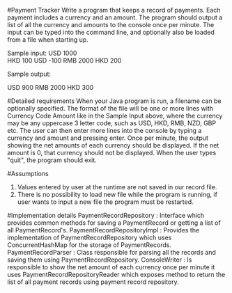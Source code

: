 #Payment Tracker
Write a program that keeps a record of payments. Each payment includes a currency and an amount. The program should output a list of all the currency and amounts to the console once per minute. The input can be typed into the command line, and optionally also be loaded from a file when starting up.

Sample input:
USD 1000   
HKD 100
USD -100
RMB 2000
HKD 200

Sample output:

USD 900
RMB 2000
HKD 300


#Detailed requirements
When your Java program is run, a filename can be optionally specified. The format of the file will be one or more lines with Currency Code Amount like in the Sample Input above, where the currency may be any uppercase 3 letter code, such as USD, HKD, RMB, NZD, GBP etc. The user can then enter more lines into the console by typing a currency and amount and pressing enter. Once per minute, the output showing the net amounts of each currency should be displayed. If the net amount is 0, that currency should not be displayed.  When the user types "quit", the program should exit.


#Assumptions
1. Values entered by user at the runtime are not saved in our record file.
2. There is no possibility to load new file while the program is running, if user wants to input a new file the program must be restarted.

#Implementation details 
PaymentRecordRepository : Interface which provides common methods for saving a PaymentRecord or getting a list of all PaymentRecord's.
PaymentRecordRepositoryImpl : Provides the implementation of PaymentRecordRepository which uses ConcurrentHashMap for the storage of PaymentRecords.
PaymentRecordParser : Class responsible for parsing all the records and saving them using PaymentRecordRepository.
ConsoleWriter : Is responsible to show the net amount of each currency once per minute it uses PaymentRecordRepositoryReader which exposes method to return the list of all payment records using payment record repository.
 
 
 
 
 
 
 
 
 
